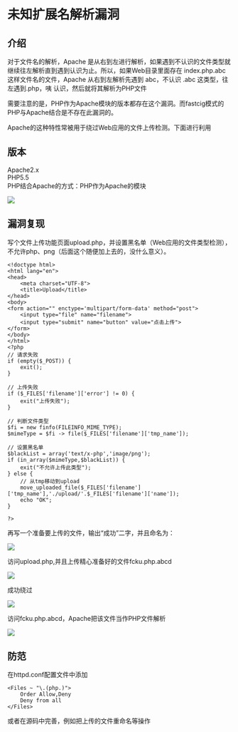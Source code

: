 # 未知扩展名解析漏洞

## 介绍
对于文件名的解析，Apache 是从右到左进行解析，如果遇到不认识的文件类型就继续往左解析直到遇到认识为止。所以，如果Web目录里面存在 index.php.abc 这样文件名的文件，Apache 从右到左解析先遇到 abc，不认识 .abc 这类型，往左遇到.php，咦 认识，然后就将其解析为PHP文件


需要注意的是，PHP作为Apache模块的版本都存在这个漏洞。而fastcig模式的PHP与Apache结合是不存在此漏洞的。

Apache的这种特性常被用于绕过Web应用的文件上传检测。下面进行利用

## 版本
Apache2.x\
PHP5.5\
PHP结合Apache的方式：PHP作为Apache的模块

![](https://github.com/saiyanlee/Record/blob/master/Sys/Apache/未知扩展名解析漏洞/images/1.png)

## 漏洞复现
写个文件上传功能页面upload.php，并设置黑名单（Web应用的文件类型检测），不允许php、png（后面这个随便加上去的，没什么意义）。
```
<!doctype html>
<html lang="en">
<head>
    <meta charset="UTF-8">
    <title>Upload</title>
</head>
<body>
<form action="" enctype='multipart/form-data' method="post">
    <input type="file" name="filename">
    <input type="submit" name="button" value="点击上传">
</form>
</body>
</html>
<?php
// 请求失败
if (empty($_POST)) {
    exit();
}

// 上传失败
if ($_FILES['filename']['error'] != 0) {
    exit("上传失败");
}

// 判断文件类型
$fi = new finfo(FILEINFO_MIME_TYPE);
$mimeType = $fi -> file($_FILES['filename']['tmp_name']);

// 设置黑名单
$blackList = array('text/x-php','image/png');
if (in_array($mimeType,$blackList)) {
    exit("不允许上传此类型");
} else {
    // 从tmp移动到upload
    move_uploaded_file($_FILES['filename']['tmp_name'],'./upload/'.$_FILES['filename']['name']);
    echo "OK";
}

?>
```

再写一个准备要上传的文件，输出“成功”二字，并且命名为：

![](https://github.com/saiyanlee/Record/blob/master/Sys/Apache/未知扩展名解析漏洞/images/2.png)

访问upload.php,并且上传精心准备好的文件fcku.php.abcd

![](https://github.com/saiyanlee/Record/blob/master/Sys/Apache/未知扩展名解析漏洞/images/3.png)

成功绕过

![](https://github.com/saiyanlee/Record/blob/master/Sys/Apache/未知扩展名解析漏洞/images/4.png)

访问fcku.php.abcd，Apache把该文件当作PHP文件解析

![](https://github.com/saiyanlee/Record/blob/master/Sys/Apache/未知扩展名解析漏洞/images/5.png)

## 防范 
在httpd.conf配置文件中添加
```
<Files ~ "\.(php.)">
	Order Allow,Deny
	Deny from all
</Files>
```

或者在源码中完善，例如把上传的文件重命名等操作
